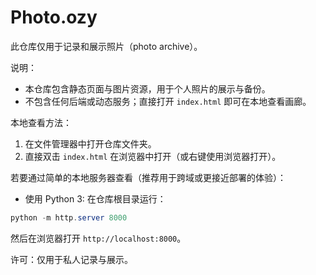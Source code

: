 # Photo.ozy

此仓库仅用于记录和展示照片（photo archive）。

说明：
- 本仓库包含静态页面与图片资源，用于个人照片的展示与备份。
- 不包含任何后端或动态服务；直接打开 `index.html` 即可在本地查看画廊。

本地查看方法：
1. 在文件管理器中打开仓库文件夹。
2. 直接双击 `index.html` 在浏览器中打开（或右键使用浏览器打开）。

若要通过简单的本地服务器查看（推荐用于跨域或更接近部署的体验）：
- 使用 Python 3: 在仓库根目录运行：

```powershell
python -m http.server 8000
```

然后在浏览器打开 `http://localhost:8000`。

许可：仅用于私人记录与展示。